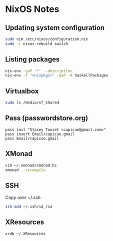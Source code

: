 # NixOS Notes

## Updating system configuration
```bash
sudo vim /etc/nixos/configuration.nix
sudo -i nixos-rebuild switch
```

## Listing packages
```bash
nix-env -qaP '*' --description
nix-env -f "<nixpkgs>" -qaP -A haskellPackages
```

## Virtualbox
```bash
sudo ls /media/sf_Shared
```

## Pass (passwordstore.org)
```
pass init "Stacey Touset <capicue@gmail.com>"
pass insert Email/capicue.gmail
pass Email/capicue.gmail
```

## XMonad
```bash
vim ~/.xmonad/xmonad.hs
xmonad --recompile
```

## SSH
Copy over ~/.ssh

```bash
ssh-add ~/.ssh/id_rsa
```

## XResources
```bash
xrdb ~/.XResources
```
